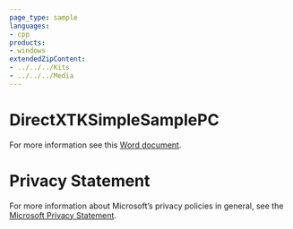 ```yaml
---
page_type: sample
languages:
- cpp
products:
- windows
extendedZipContent:
- ../../../Kits
- ../../../Media
---
```

# DirectXTKSimpleSamplePC
For more information see this [Word document](Readme.docx).
# Privacy Statement
For more information about Microsoft’s privacy policies in general, see the [Microsoft Privacy Statement](https://privacy.microsoft.com/en-us/privacystatement/).
